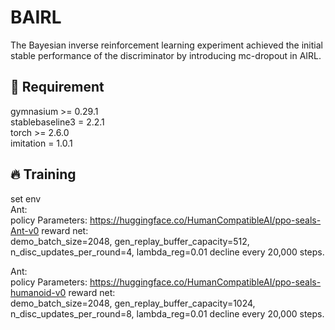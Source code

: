 # BAIRL
The Bayesian inverse reinforcement learning experiment achieved the initial stable performance of the discriminator by introducing mc-dropout in AIRL.


## 🚀 Requirement
gymnasium >= 0.29.1<br>
stablebaseline3 = 2.2.1<br>
torch >= 2.6.0<br>
imitation = 1.0.1<br>


## 🔥 Training
set env <br>
Ant: <br>
policy Parameters: https://huggingface.co/HumanCompatibleAI/ppo-seals-Ant-v0
reward net: <br> demo_batch_size=2048, gen_replay_buffer_capacity=512, n_disc_updates_per_round=4, lambda_reg=0.01 decline every 20,000 steps.<br>

Ant: <br>
policy Parameters: https://huggingface.co/HumanCompatibleAI/ppo-seals-humanoid-v0
reward net: <br> demo_batch_size=2048, gen_replay_buffer_capacity=1024, n_disc_updates_per_round=8, lambda_reg=0.01 decline every 20,000 steps.<br>
